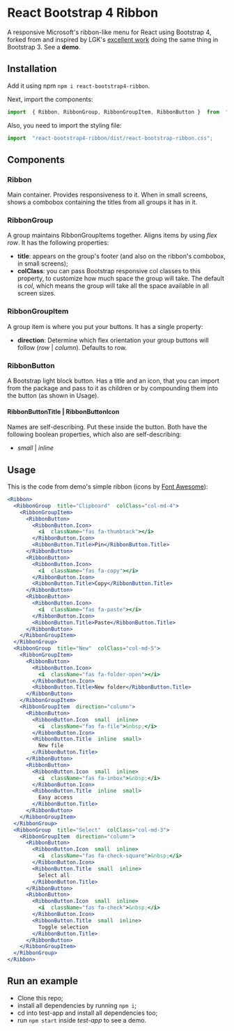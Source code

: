 # React Bootstrap 4 Ribbon

A responsive Microsoft's ribbon-like menu for React using Bootstrap 4, forked from and inspired by LGK's [excellent work](https://github.com/lgkonline/react-bootstrap-ribbon) doing the same thing in Bootstrap 3.   See a **demo**.


## Installation

Add it using npm `npm i react-bootstrap4-ribbon`.

Next, import the components:
```jsx
import  { Ribbon, RibbonGroup, RibbonGroupItem, RibbonButton }  from  "react-bootstrap4-ribbon";
```
Also, you need to import the styling file:
```jsx
import  "react-bootstrap4-ribbon/dist/react-bootstrap-ribbon.css";
```
## Components

### Ribbon
Main container. Provides responsiveness to it. When in small screens, shows a combobox containing the titles from all groups it has in it.

### RibbonGroup
A group maintains RibbonGroupItems together. Aligns items by using *flex row*. It has the following properties:
* **title**:  appears on the group's footer (and also on the ribbon's combobox, in small screens);
* **colClass**: you can pass Bootstrap responsive col classes to this property, to customize how much space the group will take. The default is *col*, which means the group will take all the space available in all screen sizes.

### RibbonGroupItem
A group item is where you put your buttons. It has a single property:
* **direction**: Determine which flex orientation your group buttons will follow (*row* | *column*). Defaults to row.

### RibbonButton
A Bootstrap light block button. Has a title and an icon, that you can import from the package and pass to it as children or by compounding them into the button (as shown in Usage).

#### RibbonButtonTitle | RibbonButtonIcon
Names are self-describing. Put these inside the button. Both have the following boolean properties, which also are self-describing:
* *small* | *inline*

## Usage
This is the code from demo's simple ribbon (icons by [Font Awesome](https://fontawesome.com/)):
```jsx
<Ribbon>
  <RibbonGroup  title="Clipboard"  colClass="col-md-4">
    <RibbonGroupItem>
      <RibbonButton>
        <RibbonButton.Icon>
          <i  className="fas fa-thumbtack"></i>
        </RibbonButton.Icon>
        <RibbonButton.Title>Pin</RibbonButton.Title>
      </RibbonButton>
      <RibbonButton>
        <RibbonButton.Icon>
          <i  className="fas fa-copy"></i>
        </RibbonButton.Icon>
        <RibbonButton.Title>Copy</RibbonButton.Title>
      </RibbonButton>
      <RibbonButton>
        <RibbonButton.Icon>
          <i  className="fas fa-paste"></i>
        </RibbonButton.Icon>
        <RibbonButton.Title>Paste</RibbonButton.Title>
      </RibbonButton>
    </RibbonGroupItem>
  </RibbonGroup>
  <RibbonGroup  title="New"  colClass="col-md-5">
    <RibbonGroupItem>
      <RibbonButton>
        <RibbonButton.Icon>
          <i  className="fas fa-folder-open"></i>
        </RibbonButton.Icon>
        <RibbonButton.Title>New folder</RibbonButton.Title>
      </RibbonButton>
    </RibbonGroupItem>
    <RibbonGroupItem  direction="column">
      <RibbonButton>
        <RibbonButton.Icon  small  inline>
          <i  className="fas fa-file">&nbsp;</i>
        </RibbonButton.Icon>
        <RibbonButton.Title  inline  small>
          New file
        </RibbonButton.Title>
      </RibbonButton>
      <RibbonButton>
        <RibbonButton.Icon  small  inline>
          <i  className="fas fa-inbox">&nbsp;</i>
        </RibbonButton.Icon>
        <RibbonButton.Title  inline  small>
          Easy access
        </RibbonButton.Title>
      </RibbonButton>
    </RibbonGroupItem>
  </RibbonGroup>
  <RibbonGroup  title="Select"  colClass="col-md-3">
    <RibbonGroupItem  direction="column">
      <RibbonButton>
        <RibbonButton.Icon  small  inline>
          <i  className="fas fa-check-square">&nbsp;</i>
        </RibbonButton.Icon>
        <RibbonButton.Title  small  inline>
          Select all
        </RibbonButton.Title>
      </RibbonButton>
      <RibbonButton>
        <RibbonButton.Icon  small  inline>
          <i  className="fas fa-check">&nbsp;</i>
        </RibbonButton.Icon>
        <RibbonButton.Title  small  inline>
          Toggle selection
        </RibbonButton.Title>
      </RibbonButton>
    </RibbonGroupItem>
  </RibbonGroup>
</Ribbon>
```
## Run an example
* Clone this repo;
* install all dependencies by running `npm i`;
* cd into test-app and install all dependencies too;
* run `npm start` inside *test-app* to see a demo.

